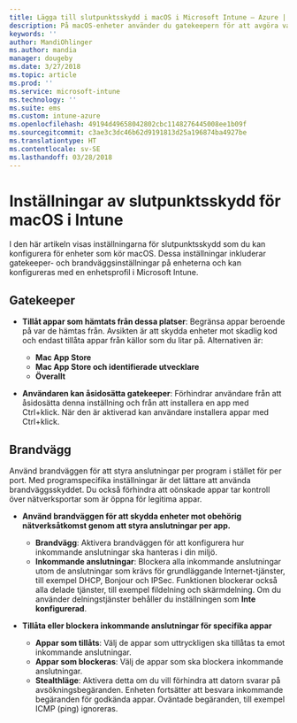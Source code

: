 ```yaml
---
title: Lägga till slutpunktsskydd i macOS i Microsoft Intune – Azure | Microsoft Docs
description: På macOS-enheter använder du gatekeepern för att avgöra var appar kan installeras, inklusive Mac App Store. Genom att aktivera eller konfigurera en brandvägg kan man också tillåta eller blockera specifika appar, använda Stealthläge och även blockera vissa typer av inkommande anslutningar med Microsoft Intune.
keywords: ''
author: MandiOhlinger
ms.author: mandia
manager: dougeby
ms.date: 3/27/2018
ms.topic: article
ms.prod: ''
ms.service: microsoft-intune
ms.technology: ''
ms.suite: ems
ms.custom: intune-azure
ms.openlocfilehash: 49194d49658042802cbc1148276445008ee1b09f
ms.sourcegitcommit: c3ae3c3dc46b62d9191813d25a196874ba4927be
ms.translationtype: HT
ms.contentlocale: sv-SE
ms.lasthandoff: 03/28/2018
---
```

# <a name="macos-endpoint-protection-settings-in-intune"></a>Inställningar av slutpunktsskydd för macOS i Intune

I den här artikeln visas inställningarna för slutpunktsskydd som du kan konfigurera för enheter som kör macOS. Dessa inställningar inkluderar gatekeeper- och brandväggsinställningar på enheterna och kan konfigureras med en enhetsprofil i Microsoft Intune.

## <a name="gatekeeper"></a>Gatekeeper

- **Tillåt appar som hämtats från dessa platser**: Begränsa appar beroende på var de hämtas från. Avsikten är att skydda enheter mot skadlig kod och endast tillåta appar från källor som du litar på. Alternativen är: 
  - **Mac App Store**
  - **Mac App Store och identifierade utvecklare**
  - **Överallt**

- **Användaren kan åsidosätta gatekeeper**: Förhindrar användare från att åsidosätta denna inställning och från att installera en app med Ctrl+klick. När den är aktiverad kan användare installera appar med Ctrl+klick.

## <a name="firewall"></a>Brandvägg

Använd brandväggen för att styra anslutningar per program i stället för per port. Med programspecifika inställningar är det lättare att använda brandväggsskyddet. Du också förhindra att oönskade appar tar kontroll över nätverksportar som är öppna för legitima appar.

- **Använd brandväggen för att skydda enheter mot obehörig nätverksåtkomst genom att styra anslutningar per app.**
  - **Brandvägg**: Aktivera brandväggen för att konfigurera hur inkommande anslutningar ska hanteras i din miljö.
  - **Inkommande anslutningar**: Blockera alla inkommande anslutningar utom de anslutningar som krävs för grundläggande Internet-tjänster, till exempel DHCP, Bonjour och IPSec. Funktionen blockerar också alla delade tjänster, till exempel fildelning och skärmdelning. Om du använder delningstjänster behåller du inställningen som **Inte konfigurerad**.

- **Tillåta eller blockera inkommande anslutningar för specifika appar**
  - **Appar som tillåts**: Välj de appar som uttryckligen ska tillåtas ta emot inkommande anslutningar.
  - **Appar som blockeras**: Välj de appar som ska blockera inkommande anslutningar.
  - **Stealthläge**: Aktivera detta om du vill förhindra att datorn svarar på avsökningsbegäranden. Enheten fortsätter att besvara inkommande begäranden för godkända appar. Oväntade begäranden, till exempel ICMP (ping) ignoreras.
